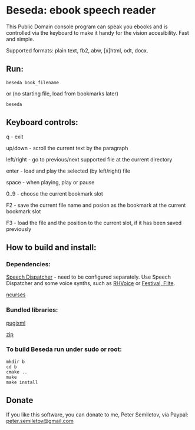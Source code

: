 # Beseda: ebook speech reader

This Public Domain console program can speak you ebooks and is controlled via the keyboard to make it handy for the vision accesibility. Fast and simple. 

Supported formats: plain text, fb2, abw, [x]html, odt, docx. 

## Run:

```beseda book_filename```

or (no starting file, load from bookmarks later)


```beseda```


## Keyboard controls:

q - exit

up/down - scroll the current text by the paragraph

left/right - go to previous/next supported file at the current directory

enter - load and play the selected (by left/right) file

space - when playing, play or pause

0..9 - choose the current bookmark slot

F2 - save the current file name and posion as the bookmark at the current bookmark slot

F3 - load the file and the position to the current slot, if it has been saved previously


## How to build and install:


### Dependencies:

[Speech Dispatcher](https://htmlpreview.github.io) - need to be configured separately. Use Speech Dispatcher and some voice synths, such as [RHVoice](https://github.com/RHVoice/RHVoice) or [Festival, Flite](http://festvox.org).

[ncurses](https://invisible-island.net/ncurses/)

### Bundled libraries:

[pugixml](https://pugixml.org)

[zip](https://github.com/kuba--/zip)


### To build Beseda run under sudo or root:

```
mkdir b
cd b
cmake ..
make
make install
```

## Donate

If you like this software, you can donate to me, Peter Semiletov, via Paypal: peter.semiletov@gmail.com



